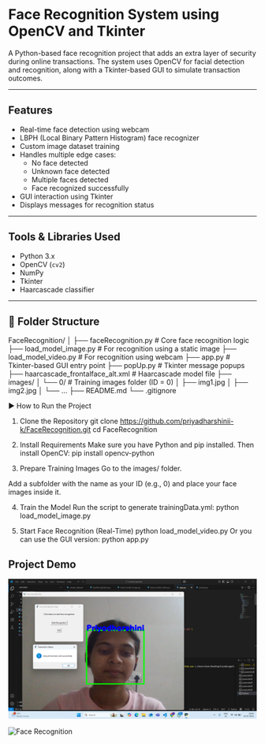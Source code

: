 #  Face Recognition System using OpenCV and Tkinter

A Python-based face recognition project that adds an extra layer of security during online transactions. The system uses OpenCV for facial detection and recognition, along with a Tkinter-based GUI to simulate transaction outcomes.

---

##  Features

- Real-time face detection using webcam
- LBPH (Local Binary Pattern Histogram) face recognizer
- Custom image dataset training
- Handles multiple edge cases:
  - No face detected
  - Unknown face detected
  - Multiple faces detected
  - Face recognized successfully
- GUI interaction using Tkinter
- Displays messages for recognition status

---

##  Tools & Libraries Used

- Python 3.x
- OpenCV (`cv2`)
- NumPy
- Tkinter
- Haarcascade classifier

---

## 📂 Folder Structure
FaceRecognition/
│
├── faceRecognition.py # Core face recognition logic
├── load_model_image.py # For recognition using a static image
├── load_model_video.py # For recognition using webcam
├── app.py # Tkinter-based GUI entry point
├── popUp.py # Tkinter message popups
├── haarcascade_frontalface_alt.xml # Haarcascade model file
├── images/
│ └── 0/ # Training images folder (ID = 0)
│ ├── img1.jpg
│ ├── img2.jpg
│ └── ...
├── README.md
└── .gitignore

▶️ How to Run the Project
1. Clone the Repository
git clone https://github.com/priyadharshinii-k/FaceRecognition.git
cd FaceRecognition

2. Install Requirements
Make sure you have Python and pip installed. Then install OpenCV:
pip install opencv-python

3. Prepare Training Images
Go to the images/ folder.

Add a subfolder with the name as your ID (e.g., 0) and place your face images inside it.

4. Train the Model
Run the script to generate trainingData.yml:
python load_model_image.py

5. Start Face Recognition (Real-Time)
python load_model_video.py
Or you can use the GUI version:
python app.py


## Project Demo

![Face Recognition](screenshot.png)

![Face Recognition](screenshot2.png)
